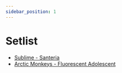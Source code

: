 ```yaml
---
sidebar_position: 1
---
```


# Setlist

- [Sublime - Santeria](./sublime.md)
- [Arctic Monkeys - Fluorescent Adolescent](./arctic.mdx)